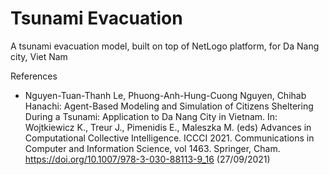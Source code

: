 # Tsunami Evacuation

A tsunami evacuation model, built on top of NetLogo platform, for Da Nang city, Viet Nam

References
- Nguyen-Tuan-Thanh Le, Phuong-Anh-Hung-Cuong Nguyen, Chihab Hanachi: Agent-Based Modeling and Simulation of Citizens Sheltering During a Tsunami: Application to Da Nang City in Vietnam. In: Wojtkiewicz K., Treur J., Pimenidis E., Maleszka M. (eds) Advances in Computational Collective Intelligence. ICCCI 2021. Communications in Computer and Information Science, vol 1463. Springer, Cham. https://doi.org/10.1007/978-3-030-88113-9_16 (27/09/2021)
